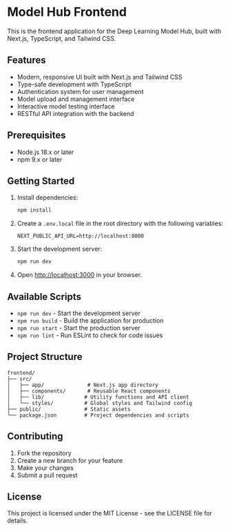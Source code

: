 # Model Hub Frontend

This is the frontend application for the Deep Learning Model Hub, built with Next.js, TypeScript, and Tailwind CSS.

## Features

- Modern, responsive UI built with Next.js and Tailwind CSS
- Type-safe development with TypeScript
- Authentication system for user management
- Model upload and management interface
- Interactive model testing interface
- RESTful API integration with the backend

## Prerequisites

- Node.js 18.x or later
- npm 9.x or later

## Getting Started

1. Install dependencies:

   ```bash
   npm install
   ```

2. Create a `.env.local` file in the root directory with the following variables:

   ```
   NEXT_PUBLIC_API_URL=http://localhost:8000
   ```

3. Start the development server:

   ```bash
   npm run dev
   ```

4. Open [http://localhost:3000](http://localhost:3000) in your browser.

## Available Scripts

- `npm run dev` - Start the development server
- `npm run build` - Build the application for production
- `npm run start` - Start the production server
- `npm run lint` - Run ESLint to check for code issues

## Project Structure

```
frontend/
├── src/
│   ├── app/              # Next.js app directory
│   ├── components/       # Reusable React components
│   ├── lib/             # Utility functions and API client
│   └── styles/          # Global styles and Tailwind config
├── public/              # Static assets
└── package.json         # Project dependencies and scripts
```

## Contributing

1. Fork the repository
2. Create a new branch for your feature
3. Make your changes
4. Submit a pull request

## License

This project is licensed under the MIT License - see the LICENSE file for details.
